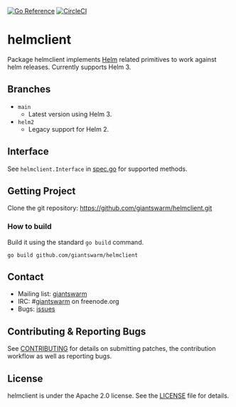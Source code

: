 [![Go Reference](https://pkg.go.dev/badge/github.com/giantswarm/helmclient.svg)](https://pkg.go.dev/github.com/giantswarm/helmclient)
[![CircleCI](https://dl.circleci.com/status-badge/img/gh/giantswarm/helmclient/tree/main.svg?style=svg)](https://dl.circleci.com/status-badge/redirect/gh/giantswarm/helmclient/tree/main)

# helmclient

Package helmclient implements [Helm] related primitives to work against helm
releases. Currently supports Helm 3.

## Branches

- `main`
    - Latest version using Helm 3.
- `helm2`
    - Legacy support for Helm 2.

## Interface

See `helmclient.Interface` in [spec.go] for supported methods.

## Getting Project

Clone the git repository: https://github.com/giantswarm/helmclient.git

### How to build

Build it using the standard `go build` command.

```
go build github.com/giantswarm/helmclient
```

## Contact

- Mailing list: [giantswarm](https://groups.google.com/forum/!forum/giantswarm)
- IRC: #[giantswarm](irc://irc.freenode.org:6667/#giantswarm) on freenode.org
- Bugs: [issues](https://github.com/giantswarm/helmclient/issues)

## Contributing & Reporting Bugs

See [CONTRIBUTING](CONTRIBUTING.md) for details on submitting patches, the
contribution workflow as well as reporting bugs.

## License

helmclient is under the Apache 2.0 license. See the [LICENSE](LICENSE) file
for details.

[Helm]: https://github.com/helm/helm
[spec.go]: https://github.com/giantswarm/helmclient/blob/main/spec.go
